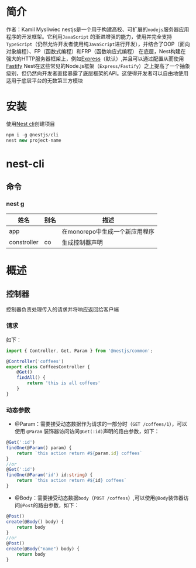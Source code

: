 # 简介
作者：Kamil Mysliwiec
nestjs是一个用于构建高校、可扩展的`nodejs`服务器应用程序的开发框架。它利用`JavaScript` 的渐进增强的能力，使用并完全支持`TypeScript`（仍然允许开发者使用纯`JavaScript`进行开发），并结合了OOP（面向对象编程）、FP（函数式编程）和FRP（函数响应式编程）
在底层，Nest构建在强大的HTTP服务器框架上，例如[Express](https://expressjs.com/)（默认）,并且可以通过配置从而使用[Fastify](https://github.com/fastify/fastify)
Nest在这些常见的Node.js框架（`Express/Fastify`）之上提高了一个抽象级别，但仍然向开发者直接暴露了底层框架的API。这使得开发者可以自由地使用适用于底层平台的无数第三方模块
# 安装
使用[Nest cli](https://nestjs.bootcss.com/cli/overview)创建项目
```typescript
npm i -g @nestjs/cli
nest new project-name
```
# nest-cli
## 命令
### nest g
| **姓名** | **别名** | **描述** |
| --- | --- | --- |
| app  |  | 在monorepo中生成一个新应用程序 |
| constroller | co  | 生成控制器声明 |

# 概述
## 控制器
控制器负责处理传入的请求并将响应返回给客户端
### 请求
如下：
```typescript
import { Controller, Get, Param } from '@nestjs/common';

@Controller('coffees')
export class CoffeesController {
    @Get()
    findAll() {
        return 'this is all coffees'
    }
}
```
### 动态参数

- @Param：需要接受动态数据作为请求的一部分时（`GET /coffees/1`），可以使用 `@Param` 装饰器访问访问`@Get(:id)`声明的路由参数，如下：
```typescript
@Get(':id')
findOne(@Param() param) {
	return `this action return #${param.id} coffees`
}
//or
@Get(':id')
findOne(@Param('id') id:string) {
	return `this action return #${id} coffees`
}
```

- @Body：需要接受动态数据`body`（`POST /coffess`）,可以使用`@Body`装饰器访问`@Post`的路由参数，如下：
```typescript
@Post()
create(@Body() body) {
	return body
}
//or
@Post()
create(@Body("name") body) {
	return body
}
```
